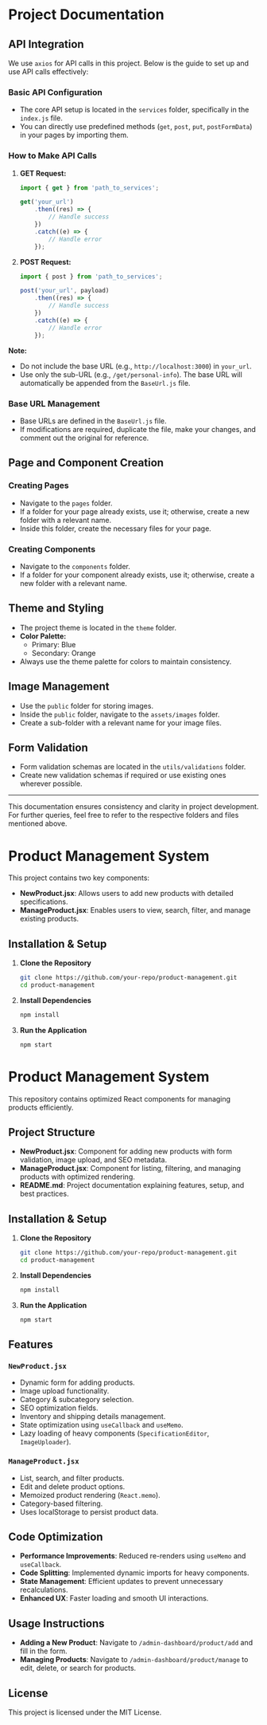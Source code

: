 # Project Documentation

## API Integration
We use `axios` for API calls in this project. Below is the guide to set up and use API calls effectively:

### Basic API Configuration
- The core API setup is located in the `services` folder, specifically in the `index.js` file.
- You can directly use predefined methods (`get`, `post`, `put`, `postFormData`) in your pages by importing them.

### How to Make API Calls
1. **GET Request:**
   ```javascript
   import { get } from 'path_to_services';
   
   get('your_url')
       .then((res) => {
           // Handle success
       })
       .catch((e) => {
           // Handle error
       });
   ```

2. **POST Request:**
   ```javascript
   import { post } from 'path_to_services';
   
   post('your_url', payload)
       .then((res) => {
           // Handle success
       })
       .catch((e) => {
           // Handle error
       });
   ```

**Note:**
- Do not include the base URL (e.g., `http://localhost:3000`) in `your_url`.
- Use only the sub-URL (e.g., `/get/personal-info`). The base URL will automatically be appended from the `BaseUrl.js` file.

### Base URL Management
- Base URLs are defined in the `BaseUrl.js` file.
- If modifications are required, duplicate the file, make your changes, and comment out the original for reference.

## Page and Component Creation

### Creating Pages
- Navigate to the `pages` folder.
- If a folder for your page already exists, use it; otherwise, create a new folder with a relevant name.
- Inside this folder, create the necessary files for your page.

### Creating Components
- Navigate to the `components` folder.
- If a folder for your component already exists, use it; otherwise, create a new folder with a relevant name.

## Theme and Styling
- The project theme is located in the `theme` folder.
- **Color Palette:**
  - Primary: Blue
  - Secondary: Orange
- Always use the theme palette for colors to maintain consistency.

## Image Management
- Use the `public` folder for storing images.
- Inside the `public` folder, navigate to the `assets/images` folder.
- Create a sub-folder with a relevant name for your image files.

## Form Validation
- Form validation schemas are located in the `utils/validations` folder.
- Create new validation schemas if required or use existing ones wherever possible.

---
This documentation ensures consistency and clarity in project development. For further queries, feel free to refer to the respective folders and files mentioned above.

# Product Management System

This project contains two key components:
- **NewProduct.jsx**: Allows users to add new products with detailed specifications.
- **ManageProduct.jsx**: Enables users to view, search, filter, and manage existing products.

##  Installation & Setup

1. **Clone the Repository**
   ```sh
   git clone https://github.com/your-repo/product-management.git
   cd product-management
   ```

2. **Install Dependencies**
   ```sh
   npm install
   ```

3. **Run the Application**
   ```sh
   npm start
   ```

# Product Management System

This repository contains optimized React components for managing products efficiently.

##  Project Structure
- **NewProduct.jsx**: Component for adding new products with form validation, image upload, and SEO metadata.
- **ManageProduct.jsx**: Component for listing, filtering, and managing products with optimized rendering.
- **README.md**: Project documentation explaining features, setup, and best practices.

##  Installation & Setup

1. **Clone the Repository**
   ```sh
   git clone https://github.com/your-repo/product-management.git
   cd product-management
   ```

2. **Install Dependencies**
   ```sh
   npm install
   ```

3. **Run the Application**
   ```sh
   npm start
   ```

##  Features

### `NewProduct.jsx`
- Dynamic form for adding products.
- Image upload functionality.
- Category & subcategory selection.
- SEO optimization fields.
- Inventory and shipping details management.
- State optimization using `useCallback` and `useMemo`.
- Lazy loading of heavy components (`SpecificationEditor`, `ImageUploader`).

### `ManageProduct.jsx`
- List, search, and filter products.
- Edit and delete product options.
- Memoized product rendering (`React.memo`).
- Category-based filtering.
- Uses localStorage to persist product data.

##  Code Optimization
- **Performance Improvements**: Reduced re-renders using `useMemo` and `useCallback`.
- **Code Splitting**: Implemented dynamic imports for heavy components.
- **State Management**: Efficient updates to prevent unnecessary recalculations.
- **Enhanced UX**: Faster loading and smooth UI interactions.

## Usage Instructions
- **Adding a New Product**: Navigate to `/admin-dashboard/product/add` and fill in the form.
- **Managing Products**: Navigate to `/admin-dashboard/product/manage` to edit, delete, or search for products.

##  License
This project is licensed under the MIT License.
